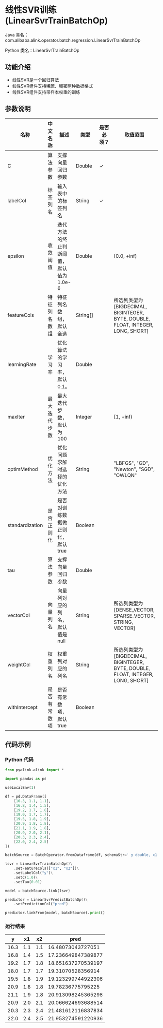 # 线性SVR训练 (LinearSvrTrainBatchOp)
Java 类名：com.alibaba.alink.operator.batch.regression.LinearSvrTrainBatchOp

Python 类名：LinearSvrTrainBatchOp


## 功能介绍
* 线性SVR是一个回归算法
* 线性SVR组件支持稀疏、稠密两种数据格式
* 线性SVR组件支持带样本权重的训练

## 参数说明

| 名称 | 中文名称 | 描述 | 类型 | 是否必须？ | 取值范围 | 默认值 |
| --- | --- | --- | --- | --- | --- | --- |
| C | 算法参数 | 支撑向量回归参数 | Double | ✓ |  |  |
| labelCol | 标签列名 | 输入表中的标签列名 | String | ✓ |  |  |
| epsilon | 收敛阈值 | 迭代方法的终止判断阈值，默认值为 1.0e-6 | Double |  | [0.0, +inf) | 1.0E-6 |
| featureCols | 特征列名数组 | 特征列名数组，默认全选 | String[] |  | 所选列类型为 [BIGDECIMAL, BIGINTEGER, BYTE, DOUBLE, FLOAT, INTEGER, LONG, SHORT] | null |
| learningRate | 学习率 | 优化算法的学习率，默认0.1。 | Double |  |  | 0.1 |
| maxIter | 最大迭代步数 | 最大迭代步数，默认为 100 | Integer |  | [1, +inf) | 100 |
| optimMethod | 优化方法 | 优化问题求解时选择的优化方法 | String |  | "LBFGS", "GD", "Newton", "SGD", "OWLQN" | null |
| standardization | 是否正则化 | 是否对训练数据做正则化，默认true | Boolean |  |  | true |
| tau | 算法参数 | 支撑向量回归参数 | Double |  |  | 0.1 |
| vectorCol | 向量列名 | 向量列对应的列名，默认值是null | String |  | 所选列类型为 [DENSE_VECTOR, SPARSE_VECTOR, STRING, VECTOR] | null |
| weightCol | 权重列名 | 权重列对应的列名 | String |  | 所选列类型为 [BIGDECIMAL, BIGINTEGER, BYTE, DOUBLE, FLOAT, INTEGER, LONG, SHORT] | null |
| withIntercept | 是否有常数项 | 是否有常数项，默认true | Boolean |  |  | true |



## 代码示例
### Python 代码
```python
from pyalink.alink import *

import pandas as pd

useLocalEnv(1)

df = pd.DataFrame([
    [16.3, 1.1, 1.1],
    [16.8, 1.4, 1.5],
    [19.2, 1.7, 1.8],
    [18.0, 1.7, 1.7],
    [19.5, 1.8, 1.9],
    [20.9, 1.8, 1.8],
    [21.1, 1.9, 1.8],
    [20.9, 2.0, 2.1],
    [20.3, 2.3, 2.4],
    [22.0, 2.4, 2.5]
])

batchSource = BatchOperator.fromDataframe(df, schemaStr=' y double, x1 double, x2 double')

lsvr = LinearSvrTrainBatchOp()\
    .setFeatureCols(["x1", "x2"])\
    .setLabelCol("y")\
    .setC(1.0)\
    .setTau(0.01)

model = batchSource.link(lsvr)

predictor = LinearSvrPredictBatchOp()\
    .setPredictionCol("pred")

predictor.linkFrom(model, batchSource).print()
```
### 运行结果
 y | x1 | x2 | pred
---|----|----|-----
16.3|1.1|1.1|16.48073043727051
16.8|1.4|1.5|17.236649847389877
19.2|1.7|1.8|18.651637270539197
18.0|1.7|1.7|19.31070528356914
19.5|1.8|1.9|19.123299744922306
20.9|1.8|1.8|19.78236775795225
21.1|1.9|1.8|20.913098245365298
20.9|2.0|2.1|20.066624693688514
20.3|2.3|2.4|21.481612116837834
22.0|2.4|2.5|21.953274591220936



